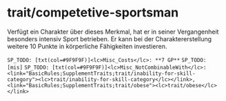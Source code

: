 # trait/competetive-sportsman

Verfügt ein Charakter über dieses Merkmal, hat er in seiner Vergangenheit besonders intensiv Sport betrieben. Er kann bei der Charaktererstellung weitere 10 Punkte in körperliche Fähigkeiten investieren.

`SP_TODO: [txt(col=#9F9F9F)]<lc>Misc_Costs</lc>: **7 GP**`
`SP_TODO: [mis]`
`SP_TODO: [txt(col=#9F9F9F)]<lc>Misc_NotCombinableWith</lc>: <link="BasicRules;SupplementTraits;trait/inability-for-skill-category"><lc>trait/inability-for-skill-category</lc></link>, <link="BasicRules;SupplementTraits;trait/obese"><lc>trait/obese</lc></link>`